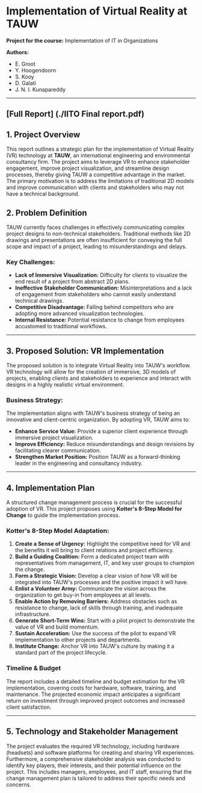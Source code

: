 # Implementation of Virtual Reality at TAUW

**Project for the course:** Implementation of IT in Organizations

**Authors:**
* E. Groot
* Y. Hoogendoorn
* S. Kooy
* D. Galati
* J. N. I. Kunapareddy

---

## [Full Report] (./IITO Final report.pdf)

## 1. Project Overview

This report outlines a strategic plan for the implementation of Virtual Reality (VR) technology at **TAUW**, an international engineering and environmental consultancy firm. The project aims to leverage VR to enhance stakeholder engagement, improve project visualization, and streamline design processes, thereby giving TAUW a competitive advantage in the market. The primary motivation is to address the limitations of traditional 2D models and improve communication with clients and stakeholders who may not have a technical background.

## 2. Problem Definition

TAUW currently faces challenges in effectively communicating complex project designs to non-technical stakeholders. Traditional methods like 2D drawings and presentations are often insufficient for conveying the full scope and impact of a project, leading to misunderstandings and delays.

### Key Challenges:
* **Lack of Immersive Visualization:** Difficulty for clients to visualize the end result of a project from abstract 2D plans.
* **Ineffective Stakeholder Communication:** Misinterpretations and a lack of engagement from stakeholders who cannot easily understand technical drawings.
* **Competitive Disadvantage:** Falling behind competitors who are adopting more advanced visualization technologies.
* **Internal Resistance:** Potential resistance to change from employees accustomed to traditional workflows.

---

## 3. Proposed Solution: VR Implementation

The proposed solution is to integrate Virtual Reality into TAUW's workflow. VR technology will allow for the creation of immersive, 3D models of projects, enabling clients and stakeholders to experience and interact with designs in a highly realistic virtual environment.

### Business Strategy:
The implementation aligns with TAUW's business strategy of being an innovative and client-centric organization. By adopting VR, TAUW aims to:
* **Enhance Service Value:** Provide a superior client experience through immersive project visualization.
* **Improve Efficiency:** Reduce misunderstandings and design revisions by facilitating clearer communication.
* **Strengthen Market Position:** Position TAUW as a forward-thinking leader in the engineering and consultancy industry.

---

## 4. Implementation Plan

A structured change management process is crucial for the successful adoption of VR. This project proposes using **Kotter's 8-Step Model for Change** to guide the implementation process.

### Kotter's 8-Step Model Adaptation:

1.  **Create a Sense of Urgency:** Highlight the competitive need for VR and the benefits it will bring to client relations and project efficiency.
2.  **Build a Guiding Coalition:** Form a dedicated project team with representatives from management, IT, and key user groups to champion the change.
3.  **Form a Strategic Vision:** Develop a clear vision of how VR will be integrated into TAUW's processes and the positive impact it will have.
4.  **Enlist a Volunteer Army:** Communicate the vision across the organization to get buy-in from employees at all levels.
5.  **Enable Action by Removing Barriers:** Address obstacles such as resistance to change, lack of skills through training, and inadequate infrastructure.
6.  **Generate Short-Term Wins:** Start with a pilot project to demonstrate the value of VR and build momentum.
7.  **Sustain Acceleration:** Use the success of the pilot to expand VR implementation to other projects and departments.
8.  **Institute Change:** Anchor VR into TAUW's culture by making it a standard part of the project lifecycle.

### Timeline & Budget
The report includes a detailed timeline and budget estimation for the VR implementation, covering costs for hardware, software, training, and maintenance. The projected economic impact anticipates a significant return on investment through improved project outcomes and increased client satisfaction.

---

## 5. Technology and Stakeholder Management

The project evaluates the required VR technology, including hardware (headsets) and software platforms for creating and sharing VR experiences. Furthermore, a comprehensive stakeholder analysis was conducted to identify key players, their interests, and their potential influence on the project. This includes managers, employees, and IT staff, ensuring that the change management plan is tailored to address their specific needs and concerns.

